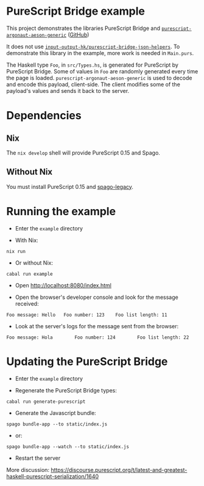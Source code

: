 # PureScript Bridge example

This project demonstrates the libraries PureScript Bridge and [`purescript-argonaut-aeson-generic`](https://pursuit.purescript.org/packages/purescript-argonaut-aeson-generic) ([GitHub](https://github.com/coot/purescript-argonaut-aeson-generic))

It does not use [`input-output-hk/purescript-bridge-json-helpers`](https://github.com/input-output-hk/purescript-bridge-json-helpers.git).
To demonstrate this library in the example, more work is needed in `Main.purs`.

The Haskell type `Foo`, in `src/Types.hs`, is generated for PureScript by PureScript Bridge. Some of values in `Foo` are randomly generated every time the page is loaded. `purescript-argonaut-aeson-generic` is used to decode and encode this payload, client-side. The client modifies some of the payload's values and sends it back to the server.

# Dependencies
## Nix
The `nix develop` shell will provide PureScript 0.15 and Spago.
## Without Nix
You must install PureScript 0.15 and [spago-legacy](https://github.com/purescript/spago-legacy).

# Running the example
- Enter the `example` directory

- With Nix:
```
nix run
```

- Or without Nix:
```
cabal run example
```

- Open [http://localhost:8080/index.html](http://localhost:8080/index.html)

- Open the browser's developer console and look for the message received:
```
Foo message: Hello	 Foo number: 123    Foo list length: 11
```

- Look at the server's logs for the message sent from the browser:

```
Foo message: Hola        Foo number: 124        Foo list length: 22
```

# Updating the PureScript Bridge
- Enter the `example` directory

- Regenerate the PureScript Bridge types:
```
cabal run generate-purescript
```

- Generate the Javascript bundle:
```
spago bundle-app --to static/index.js
```
- or:
```
spago bundle-app --watch --to static/index.js
```

- Restart the server


More discussion: https://discourse.purescript.org/t/latest-and-greatest-haskell-purescript-serialization/1640
